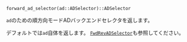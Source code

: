 ```
forward_ad_selector(ad::ADSelector)::ADSelector
```

`ad`のための順方向モードADバックエンドセレクタを返します。

デフォルトでは`ad`自体を返します。 [`FwdRevADSelector`](@ref)も参照してください。
